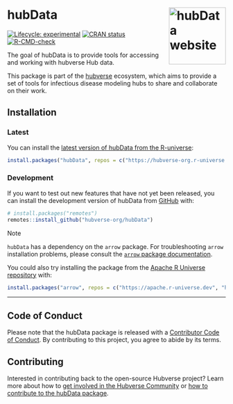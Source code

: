
<!-- README.md is generated from README.Rmd. Please edit that file -->

# hubData <a href="https://hubverse-org.github.io/hubData/"><img src="man/figures/logo.png" align="right" height="131" alt="hubData website" /></a>

<!-- badges: start -->

[![Lifecycle:
experimental](https://img.shields.io/badge/lifecycle-experimental-orange.svg)](https://lifecycle.r-lib.org/articles/stages.html#experimental)
[![CRAN
status](https://www.r-pkg.org/badges/version/hubData)](https://CRAN.R-project.org/package=hubData)
[![R-CMD-check](https://github.com/hubverse-org/hubData/actions/workflows/R-CMD-check.yaml/badge.svg)](https://github.com/hubverse-org/hubData/actions/workflows/R-CMD-check.yaml)

<!-- badges: end -->

The goal of hubData is to provide tools for accessing and working with
hubverse Hub data.

This package is part of the [hubverse](https://hubverse.io)
ecosystem, which aims to provide a set of tools for infectious disease
modeling hubs to share and collaborate on their work.

## Installation

### Latest

You can install the [latest version of hubData from the
R-universe](https://hubverse-org.r-universe.dev/hubData):

``` r
install.packages("hubData", repos = c("https://hubverse-org.r-universe.dev", "https://cloud.r-project.org"))
```

### Development

If you want to test out new features that have not yet been released,
you can install the development version of hubData from
[GitHub](https://github.com/) with:

``` r
# install.packages("remotes")
remotes::install_github("hubverse-org/hubData")
```

> [!NOTE]
>
> `hubData` has a dependency on the `arrow` package. For troubleshooting
> `arrow` installation problems, please consult the [`arrow` package
> documentation](https://arrow.apache.org/docs/r/#installation).
>
> You could also try installing the package from the [Apache R Universe
> repository](https://apache.r-universe.dev) with:
>
> ``` r
> install.packages("arrow", repos = c("https://apache.r-universe.dev", "https://cran.r-project.org"))
> ```

------------------------------------------------------------------------

## Code of Conduct

Please note that the hubData package is released with a [Contributor
Code of Conduct](.github/CODE_OF_CONDUCT.md). By contributing to this
project, you agree to abide by its terms.

## Contributing

Interested in contributing back to the open-source Hubverse project?
Learn more about how to [get involved in the Hubverse
Community](https://docs.hubverse.io/en/latest/overview/contribute.html) or
[how to contribute to the hubData package](.github/CONTRIBUTING.md).
